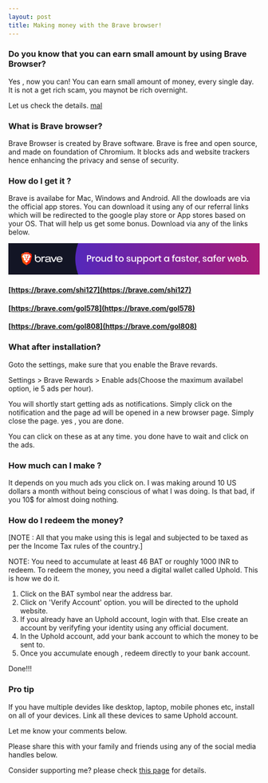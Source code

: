```yaml
---
layout: post
title: Making money with the Brave browser!
---
```



### Do you know that you can earn small amount by using Brave Browser? 
Yes , now you can! You can earn small amount of money, every single day. It is not a get rich scam, you maynot be rich overnight.

Let us check the details.
<a href="{{ site.baseurl }}/_posts/mal/mal">mal</a>
### What is Brave browser?
Brave Browser is created by Brave software. Brave is free and open source, and made on foundation of Chromium. It blocks ads and website trackers hence enhancing the privacy and sense of security.

### How do I get it ?

Brave is availabe for Mac, Windows and Android. All the dowloads are via the official app stores.
You can download it using any of our referral links which will be redirected to the google play store or App stores based on your OS.
That will help us get some bonus. Download via any of the links below.

<a href="https://brave.com/gol578"><img src="/images/support/Brave_Banner.png" alt="Brave Browser"></a>

#### [https://brave.com/shi127](https://brave.com/shi127)
#### [https://brave.com/gol578](https://brave.com/gol578)
#### [https://brave.com/gol808](https://brave.com/gol808)

### What after installation?

Goto the settings, make sure that you enable the Brave revards.

Settings > Brave Rewards > Enable ads(Choose the maximum availabel option, ie 5 ads per hour).

You will shortly start getting ads as notifications. Simply click on the notification and the page ad will be opened in a new browser page. Simply close the page. yes , you are done.

You can click on these as at any time. you done have to wait and click on the ads.


### How much can I make ?
It depends on you much ads you click on. I was making around 10 US dollars a month without being conscious of what I was doing.
Is that bad, if you 10$ for almost doing nothing.

### How do I redeem the money?
[NOTE : All that you make using this is legal and subjected to be taxed as per the Income Tax rules of the country.]

NOTE: You need to accumulate at least 46 BAT or roughly 1000 INR to redeem.
To redeem the money, you need a digital wallet called Uphold. This is how we do it.
1. Click on the BAT symbol near the address bar. 
2. Click on 'Verify Account' option. you will be directed to the uphold website. 
3. If you already have an Uphold account, login with that. Else create an account by verifyfing your identity using any official document. 
4. In the Uphold account, add your bank account to which the money to be sent to.
5. Once you accumulate enough , redeem directly to your bank account.

Done!!!

### Pro tip
If you have multiple devides like desktop, laptop, mobile phones etc, install on all of your devices. Link all these devices to same Uphold account.

Let me know your comments below. 

Please share this with your family and friends using any of the social media handles below. 

Consider supporting me? please check [this page](https://golden-eagle-blog.github.io/supportme/) for details.
